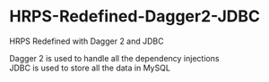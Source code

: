 # HRPS-Redefined-Dagger2-JDBC
HRPS Redefined with Dagger 2 and JDBC

Dagger 2 is used to handle all the dependency injections  
JDBC is used to store all the data in MySQL
